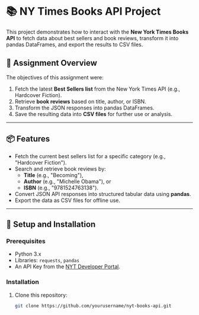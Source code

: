 # 📚 NY Times Books API Project

This project demonstrates how to interact with the **New York Times Books API** to fetch data about best sellers and book reviews, transform it into pandas DataFrames, and export the results to CSV files.

## 📝 Assignment Overview

The objectives of this assignment were:
1. Fetch the latest **Best Sellers list** from the New York Times API (e.g., Hardcover Fiction).
2. Retrieve **book reviews** based on title, author, or ISBN.
3. Transform the JSON responses into pandas DataFrames.
4. Save the resulting data into **CSV files** for further use or analysis.

---

## 📦 Features

- Fetch the current best sellers list for a specific category (e.g., "Hardcover Fiction").
- Search and retrieve book reviews by:
  - **Title** (e.g., "Becoming"),
  - **Author** (e.g., "Michelle Obama"), or
  - **ISBN** (e.g., "9781524763138").
- Convert JSON API responses into structured tabular data using **pandas**.
- Export the data as CSV files for offline use.

---

## 🔧 Setup and Installation

### Prerequisites
- Python 3.x
- Libraries: `requests`, `pandas`
- An API Key from the [NYT Developer Portal](https://developer.nytimes.com/).

### Installation
1. Clone this repository:
   ```bash
   git clone https://github.com/yourusername/nyt-books-api.git
